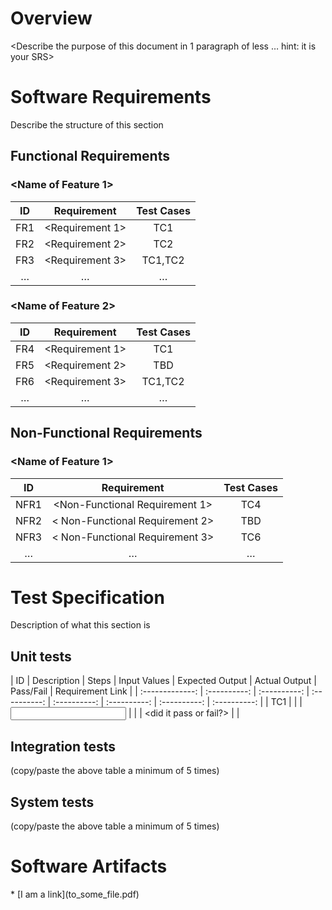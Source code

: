 # Overview
<Describe the purpose of this document in 1 paragraph of less … hint: it is
your SRS>
# Software Requirements
Describe the structure of this section
## Functional Requirements
### <Name of Feature 1>
| ID | Requirement | Test Cases |
| :-------------: | :----------: | :----------: |
| FR1 | <Requirement 1> | TC1 |
| FR2 | <Requirement 2> | TC2 |
| FR3 | <Requirement 3> | TC1,TC2 |
| … | … | … |
### <Name of Feature 2>
| ID | Requirement | Test Cases |
| :-------------: | :----------: | :----------: |
| FR4 | <Requirement 1> | TC1 |
| FR5 | <Requirement 2> | TBD |
| FR6 | <Requirement 3> | TC1,TC2 |
| … | … | … |
## Non-Functional Requirements
### <Name of Feature 1>
| ID | Requirement | Test Cases |
| :-------------: | :----------: | :----------: |
| NFR1 | <Non-Functional Requirement 1> | TC4 |
| NFR2 | < Non-Functional Requirement 2> | TBD |
| NFR3 | < Non-Functional Requirement 3> | TC6 |
| … | … | … |
# Test Specification
Description of what this section is
## Unit tests
| ID | Description | Steps | Input Values | Expected Output | Actual Output
| Pass/Fail | Requirement Link |
| :-------------: | :----------: | :----------: | :----------: | :----------:
| :----------: | :----------: | :----------: |
| TC1 | <TC1 description> | <steps to execute TC1> | <input values to this test case> | <expected output as a result of test case> | <actual output of
test case> | <did it pass or fail?> | <requirement IDs this test case is linked to> |

## Integration tests
(copy/paste the above table a minimum of 5 times)
## System tests
(copy/paste the above table a minimum of 5 times)
# Software Artifacts
<Describe the purpose of this section>
* [I am a link](to_some_file.pdf)
